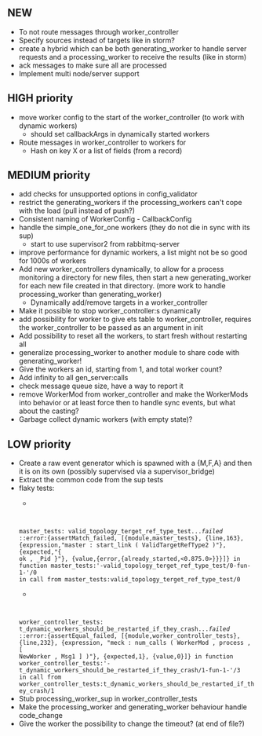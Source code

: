 NEW
---
* To not route messages through worker_controller
* Specify sources instead of targets like in storm?
* create a hybrid which can be both generating_worker to handle server
  requests and a processing_worker to receive the results (like in
  storm)
* ack messages to make sure all are processed
* Implement multi node/server support

HIGH priority
-------------
* move worker config to the start of the worker_controller (to work
  with dynamic workers)
    * should set callbackArgs in dynamically started workers
* Route messages in worker_controller to workers for
    * Hash on key X or a list of fields (from a record)
    
MEDIUM priority
---------------
* add checks for unsupported options in config_validator
* restrict the generating_workers if the processing_workers can't cope
  with the load (pull instead of push?)
* Consistent naming of WorkerConfig - CallbackConfig
* handle the simple_one_for_one workers (they do not die in sync with
  its sup)
    * start to use supervisor2 from rabbitmq-server
* improve performance for dynamic workers, a list might not be so good
  for 1000s of workers
* Add new worker_controllers dynamically, to allow for a process
  monitoring a directory for new files, then start a new
  generating_worker for each new file created in that directory. (more
  work to handle processing_worker than generating_worker)
    * Dynamically add/remove targets in a worker_controller
* Make it possible to stop worker_controller:s dynamically
* add possibility for worker to give ets table to worker_controller,
  requires the worker_controller to be passed as an argument in init
* Add possibility to reset all the workers, to start fresh without
  restarting all
* generalize processing_worker to another module to share code with
  generating_worker!
* Give the workers an id, starting from 1, and total worker count?
* Add infinity to all gen_server:calls
* check message queue size, have a way to report it
* remove WorkerMod from worker_controller and make the WorkerMods into
  behavior or at least force then to handle sync events, but what
  about the casting?
* Garbage collect dynamic workers (with empty state)?

LOW priority
------------
* Create a raw event generator which is spawned with a {M,F,A} and then
  it is on its own (possibly supervised via a supervisor_bridge)
* Extract the common code from the sup tests
* flaky tests:
    * <pre><code>
    master_tests: valid_topology_terget_ref_type_test...*failed*
    ::error:{assertMatch_failed,
              [{module,master_tests},
               {line,163},
               {expression,"master : start_link ( ValidTargetRefType2 )"},
               {expected,"{ ok , _Pid }"},
               {value,{error,{already_started,<0.875.0>}}}]}
      in function master_tests:'-valid_topology_terget_ref_type_test/0-fun-1-'/0
      in call from master_tests:valid_topology_terget_ref_type_test/0
    </code></pre>
    * <pre><code>
    worker_controller_tests: t_dynamic_workers_should_be_restarted_if_they_crash...*failed*
    ::error:{assertEqual_failed,
              [{module,worker_controller_tests},
               {line,232},
               {expression,
                   "meck : num_calls ( WorkerMod , process , [ NewWorker , Msg1 ] )"},
               {expected,1},
               {value,0}]}
      in function worker_controller_tests:'-t_dynamic_workers_should_be_restarted_if_they_crash/1-fun-1-'/3
      in call from worker_controller_tests:t_dynamic_workers_should_be_restarted_if_they_crash/1
      </code></pre>
* Stub processing_worker_sup in worker_controller_tests
* Make the processing_worker and generating_worker behaviour handle
  code_change
* Give the worker the possibility to change the timeout? (at end of
  file?)
